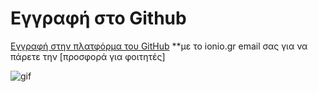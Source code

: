 # Εγγραφή στο Github

[Eγγραφή στην πλατφόρμα του GitHub](https://github.com/join) **με το ionio.gr email σας για να πάρετε την [προσφορά για φοιτητές]

![gif](https://user-images.githubusercontent.com/18603174/38198808-e83367ac-3696-11e8-8a3e-6608455d76b1.gif)

